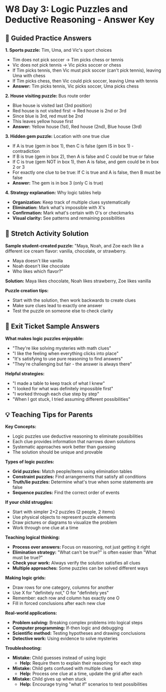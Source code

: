 # W8 Day 3: Logic Puzzles and Deductive Reasoning - Answer Key

## 📝 Guided Practice Answers

**1. Sports puzzle:** Tim, Uma, and Vic's sport choices
   - Tim does not pick soccer → Tim picks chess or tennis
   - Vic does not pick tennis → Vic picks soccer or chess
   - If Tim picks tennis, then Vic must pick soccer (can't pick tennis), leaving Uma with chess
   - If Tim picks chess, then Vic could pick soccer, leaving Uma with tennis
   - **Answer:** Tim picks tennis, Vic picks soccer, Uma picks chess

**2. House visiting puzzle:** Bus route order
   - Blue house is visited last (3rd position)
   - Red house is not visited first → Red house is 2nd or 3rd
   - Since blue is 3rd, red must be 2nd
   - This leaves yellow house first
   - **Answer:** Yellow house (1st), Red house (2nd), Blue house (3rd)

**3. Hidden gem puzzle:** Location with one true clue
   - If A is true (gem in box 1), then C is false (gem IS in box 1) - contradiction
   - If B is true (gem in box 2), then A is false and C could be true or false
   - If C is true (gem NOT in box 1), then A is false, and gem could be in box 2 or 3
   - For exactly one clue to be true: If C is true and A is false, then B must be false
   - **Answer:** The gem is in box 3 (only C is true)

**4. Strategy explanation:** Why logic tables help
   - **Organization:** Keep track of multiple clues systematically
   - **Elimination:** Mark what's impossible with X's
   - **Confirmation:** Mark what's certain with O's or checkmarks
   - **Visual clarity:** See patterns and remaining possibilities

## 🚀 Stretch Activity Solution

**Sample student-created puzzle:**
"Maya, Noah, and Zoe each like a different ice cream flavor: vanilla, chocolate, or strawberry.
- Maya doesn't like vanilla
- Noah doesn't like chocolate
- Who likes which flavor?"

**Solution:** Maya likes chocolate, Noah likes strawberry, Zoe likes vanilla

**Puzzle creation tips:**
- Start with the solution, then work backwards to create clues
- Make sure clues lead to exactly one answer
- Test the puzzle on someone else to check clarity

## 🎯 Exit Ticket Sample Answers

**What makes logic puzzles enjoyable:**
- "They're like solving mysteries with math clues"
- "I like the feeling when everything clicks into place"
- "It's satisfying to use pure reasoning to find answers"
- "They're challenging but fair - the answer is always there"

**Helpful strategies:**
- "I made a table to keep track of what I knew"
- "I looked for what was definitely impossible first"
- "I worked through each clue step by step"
- "When I got stuck, I tried assuming different possibilities"

## 💡 Teaching Tips for Parents

**Key Concepts:**
- Logic puzzles use deductive reasoning to eliminate possibilities
- Each clue provides information that narrows down solutions
- Systematic approaches work better than guessing
- The solution should be unique and provable

**Types of logic puzzles:**
- **Grid puzzles:** Match people/items using elimination tables
- **Constraint puzzles:** Find arrangements that satisfy all conditions
- **Truth/lie puzzles:** Determine what's true when some statements are false
- **Sequence puzzles:** Find the correct order of events

**If your child struggles:**
- Start with simpler 2×2 puzzles (2 people, 2 items)
- Use physical objects to represent puzzle elements
- Draw pictures or diagrams to visualize the problem
- Work through one clue at a time

**Teaching logical thinking:**
- **Process over answers:** Focus on reasoning, not just getting it right
- **Elimination strategy:** "What can't be true?" is often easier than "What must be true?"
- **Check your work:** Always verify the solution satisfies all clues
- **Multiple approaches:** Some puzzles can be solved different ways

**Making logic grids:**
- Draw rows for one category, columns for another
- Use X for "definitely not," O for "definitely yes"
- Remember: each row and column has exactly one O
- Fill in forced conclusions after each new clue

**Real-world applications:**
- **Problem solving:** Breaking complex problems into logical steps
- **Computer programming:** If-then logic and debugging
- **Scientific method:** Testing hypotheses and drawing conclusions
- **Detective work:** Using evidence to solve mysteries

**Troubleshooting:**
- **Mistake:** Child guesses instead of using logic
  - **Help:** Require them to explain their reasoning for each step
- **Mistake:** Child gets confused with multiple clues
  - **Help:** Process one clue at a time, update the grid after each
- **Mistake:** Child gives up when stuck
  - **Help:** Encourage trying "what if" scenarios to test possibilities